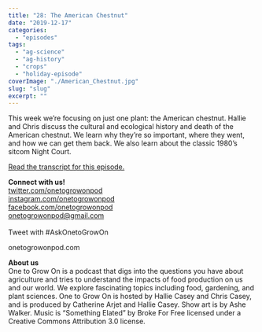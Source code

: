 ```yaml
---
title: "28: The American Chestnut"
date: "2019-12-17"
categories: 
  - "episodes"
tags: 
  - "ag-science"
  - "ag-history"
  - "crops"
  - "holiday-episode"
coverImage: "./American_Chestnut.jpg"
slug: "slug"
excerpt: ""
---
```


This week we’re focusing on just one plant: the American chestnut. Hallie and Chris discuss the cultural and ecological history and death of the American chestnut. We learn why they’re so important, where they went, and how we can get them back. We also learn about the classic 1980’s sitcom Night Court.

[Read the transcript for this episode.](https://www.onetogrowonpod.com/28-the-american-chestnut-transcript/)

**Connect with us!**  
[twitter.com/onetogrowonpod](https://twitter.com/onetogrowonpod)  
[instagram.com/onetogrowonpod  
](https://instagram.com/onetogrowonpod)[facebook.com/onetogrowonpod  
](https://facebook.com/onetogrowonpod)[onetogrowonpod@gmail.com  
](mailto:onetogrowonpod@gmail.com)  
Tweet with #AskOnetoGrowOn

onetogrowonpod.com

**About us**  
One to Grow On is a podcast that digs into the questions you have about agriculture and tries to understand the impacts of food production on us and our world. We explore fascinating topics including food, gardening, and plant sciences. One to Grow On is hosted by Hallie Casey and Chris Casey, and is produced by Catherine Arjet and Hallie Casey. Show art is by Ashe Walker. Music is “Something Elated” by Broke For Free licensed under a Creative Commons Attribution 3.0 license.
